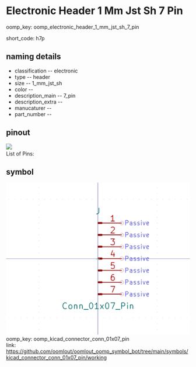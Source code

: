 # Electronic Header 1 Mm Jst Sh 7 Pin
oomp_key: oomp_electronic_header_1_mm_jst_sh_7_pin  

short_code: h7p
## naming details
* classification -- electronic
* type -- header
* size -- 1_mm_jst_sh
* color -- 
* description_main -- 7_pin
* description_extra -- 
* manucaturer -- 
* part_number -- 
## pinout
![](working_pinout_600.png)  
List of Pins:



## symbol

![](symbol/0/working/working_600.png)  
oomp_key: oomp_kicad_connector_conn_01x07_pin  
link: https://github.com/oomlout/oomlout_oomp_symbol_bot/tree/main/symbols/kicad_connector_conn_01x07_pin/working  

